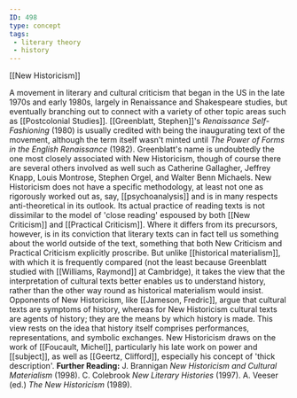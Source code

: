 ```yaml
---
ID: 498
type: concept
tags: 
 - literary theory
 - history
---
```


[[New Historicism]]

 A movement
in literary and cultural criticism that began in the US in the late
1970s and early 1980s, largely in Renaissance and Shakespeare studies,
but eventually branching out to connect with a variety of other topic
areas such as [[Postcolonial Studies]]. [[Greenblatt, Stephen]]'s *Renaissance Self-Fashioning* (1980) is usually credited with being the inaugurating
text of the movement, although the term itself wasn't minted until *The Power of Forms in the English Renaissance* (1982). Greenblatt's name is
undoubtedly the one most closely associated with New Historicism, though
of course there are several others involved as well such as Catherine
Gallagher, Jeffrey Knapp, Louis Montrose, Stephen Orgel, and Walter Benn
Michaels. New Historicism does not have a specific methodology, at least
not one as rigorously worked out as, say,
[[psychoanalysis]] and is in
many respects anti-theoretical in its outlook. Its actual practice of
reading texts is not dissimilar to the model of 'close reading' espoused
by both [[New Criticism]] and
[[Practical Criticism]].
Where it differs from its precursors, however, is in its conviction that
literary texts can in fact tell us something about the world outside of
the text, something that both New Criticism and Practical Criticism
explicitly proscribe. But unlike [[historical materialism]], with which it
is frequently compared (not the least because Greenblatt studied with
[[Williams, Raymond]] at
Cambridge), it takes the view that the interpretation of cultural texts
better enables us to understand history, rather than the other way round
as historical materialism would insist. Opponents of New Historicism,
like [[Jameson, Fredric]],
argue that cultural texts are symptoms of history, whereas for New
Historicism cultural texts are agents of history; they are the means by
which history is made. This view rests on the idea that history itself
comprises performances, representations, and symbolic exchanges. New
Historicism draws on the work of [[Foucault, Michel]], particularly his
late work on power and
[[subject]], as well as
[[Geertz, Clifford]],
especially his concept of 'thick description'.
**Further Reading:** J. Brannigan *New Historicism and Cultural
Materialism* (1998).
C. Colebrook *New Literary Histories* (1997).
A. Veeser (ed.) *The New Historicism* (1989).
